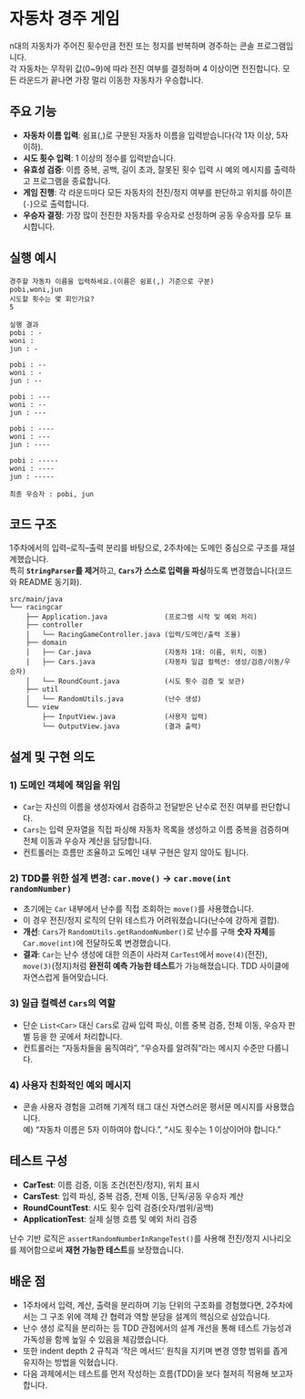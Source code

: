 # 자동차 경주 게임

n대의 자동차가 주어진 횟수만큼 전진 또는 정지를 반복하며 경주하는 콘솔 프로그램입니다.  
각 자동차는 무작위 값(0~9)에 따라 전진 여부를 결정하며 4 이상이면 전진합니다. 모든 라운드가 끝나면 가장 멀리 이동한 자동차가 우승합니다.

## 주요 기능

- **자동차 이름 입력**: 쉼표(,)로 구분된 자동차 이름을 입력받습니다(각 1자 이상, 5자 이하).
- **시도 횟수 입력**: 1 이상의 정수를 입력받습니다.
- **유효성 검증**: 이름 중복, 공백, 길이 초과, 잘못된 횟수 입력 시 예외 메시지를 출력하고 프로그램을 종료합니다.
- **게임 진행**: 각 라운드마다 모든 자동차의 전진/정지 여부를 판단하고 위치를 하이픈(`-`)으로 출력합니다.
- **우승자 결정**: 가장 많이 전진한 자동차를 우승자로 선정하며 공동 우승자를 모두 표시합니다.

## 실행 예시

```
경주할 자동차 이름을 입력하세요.(이름은 쉼표(,) 기준으로 구분)
pobi,woni,jun
시도할 횟수는 몇 회인가요?
5

실행 결과
pobi : -
woni : 
jun : -

pobi : --
woni : -
jun : --

pobi : ---
woni : --
jun : ---

pobi : ----
woni : ---
jun : ----

pobi : -----
woni : ----
jun : -----

최종 우승자 : pobi, jun
```

## 코드 구조

1주차에서의 입력–로직–출력 분리를 바탕으로, 2주차에는 도메인 중심으로 구조를 재설계했습니다.  
특히 **`StringParser`를 제거**하고, **`Cars`가 스스로 입력을 파싱**하도록 변경했습니다(코드와 README 동기화).

```
src/main/java
└── racingcar
    ├── Application.java              (프로그램 시작 및 예외 처리)
    ├── controller
    │   └── RacingGameController.java (입력/도메인/출력 조율)
    ├── domain
    │   ├── Car.java                  (자동차 1대: 이름, 위치, 이동)
    │   ├── Cars.java                 (자동차 일급 컬렉션: 생성/검증/이동/우승자)
    │   └── RoundCount.java           (시도 횟수 검증 및 보관)
    ├── util
    │   └── RandomUtils.java          (난수 생성)
    └── view
        ├── InputView.java            (사용자 입력)
        └── OutputView.java           (결과 출력)
```

## 설계 및 구현 의도

### 1) 도메인 객체에 책임을 위임
- `Car`는 자신의 이름을 생성자에서 검증하고 전달받은 난수로 전진 여부를 판단합니다.
- `Cars`는 입력 문자열을 직접 파싱해 자동차 목록을 생성하고 이름 중복을 검증하며 전체 이동과 우승자 계산을 담당합니다.
- 컨트롤러는 흐름만 조율하고 도메인 내부 구현은 알지 않아도 됩니다.

### 2) **TDD를 위한 설계 변경: `car.move()` → `car.move(int randomNumber)`**
- 초기에는 `Car` 내부에서 난수를 직접 조회하는 `move()`를 사용했습니다.
- 이 경우 전진/정지 로직의 단위 테스트가 어려워졌습니다(난수에 강하게 결합).
- **개선**: `Cars`가 `RandomUtils.getRandomNumber()`로 난수를 구해 **숫자 자체**를 `Car.move(int)`에 전달하도록 변경했습니다.
- **결과**: `Car`는 난수 생성에 대한 의존이 사라져 `CarTest`에서 `move(4)`(전진), `move(3)`(정지)처럼 **완전히 예측 가능한 테스트**가 가능해졌습니다. TDD 사이클에 자연스럽게 들어맞습니다.

### 3) 일급 컬렉션 `Cars`의 역할
- 단순 `List<Car>` 대신 `Cars`로 감싸 입력 파싱, 이름 중복 검증, 전체 이동, 우승자 판별 등을 한 곳에서 처리합니다.
- 컨트롤러는 “자동차들을 움직여라”, “우승자를 알려줘”라는 메시지 수준만 다룹니다.

### 4) 사용자 친화적인 예외 메시지
- 콘솔 사용자 경험을 고려해 기계적 태그 대신 자연스러운 평서문 메시지를 사용했습니다.  
  예) “자동차 이름은 5자 이하여야 합니다.”, “시도 횟수는 1 이상이어야 합니다.”

## 테스트 구성

- **CarTest**: 이름 검증, 이동 조건(전진/정지), 위치 표시
- **CarsTest**: 입력 파싱, 중복 검증, 전체 이동, 단독/공동 우승자 계산
- **RoundCountTest**: 시도 횟수 입력 검증(숫자/범위/공백)
- **ApplicationTest**: 실제 실행 흐름 및 예외 처리 검증

난수 기반 로직은 `assertRandomNumberInRangeTest()`를 사용해 전진/정지 시나리오를 제어함으로써 **재현 가능한 테스트**를 보장했습니다.

## 배운 점

- 1주차에서 입력, 계산, 출력을 분리하며 기능 단위의 구조화를 경험했다면, 2주차에서는 그 구조 위에 객체 간 협력과 역할 분담을 설계의 핵심으로 삼았습니다.
- 난수 생성 로직을 분리하는 등 TDD 관점에서의 설계 개선을 통해 테스트 가능성과 가독성을 함께 높일 수 있음을 체감했습니다.
- 또한 indent depth 2 규칙과 ‘작은 메서드’ 원칙을 지키며 변경 영향 범위를 좁게 유지하는 방법을 익혔습니다.
- 다음 과제에서는 테스트를 먼저 작성하는 흐름(TDD)을 보다 철저히 적용해 보고자 합니다.

